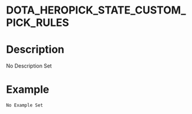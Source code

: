 # DOTA_HEROPICK_STATE_CUSTOM_PICK_RULES
# Description
No Description Set
# Example
```No Example Set```
